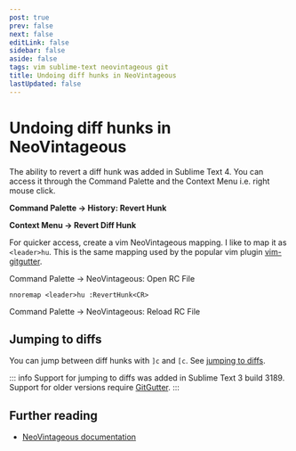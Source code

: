 ```yaml
---
post: true
prev: false
next: false
editLink: false
sidebar: false
aside: false
tags: vim sublime-text neovintageous git
title: Undoing diff hunks in NeoVintageous
lastUpdated: false
---
```


# Undoing diff hunks in NeoVintageous

The ability to revert a diff hunk was added in Sublime Text 4.  You can access it through the Command Palette and the Context Menu i.e. right mouse click.

**Command Palette → History: Revert Hunk**

**Context Menu → Revert Diff Hunk**

For quicker access, create a vim NeoVintageous mapping.  I like to map it as `<leader>hu`.  This is the same mapping used by the popular vim plugin [vim-gitgutter](https://github.com/airblade/vim-gitgutter#hunks).

Command Palette → NeoVintageous: Open RC File

```vim
nnoremap <leader>hu :RevertHunk<CR>
```

Command Palette → NeoVintageous: Reload RC File

## Jumping to diffs

You can jump between diff hunks with `]c` and `[c`.  See [jumping to diffs](/2023/05/31/neovintageous-jumping-to-diffs/).

::: info Support for jumping to diffs was added in Sublime Text 3 build 3189. Support for older versions require [GitGutter](https://github.com/jisaacks/GitGutter).
:::

## Further reading

* [NeoVintageous documentation](https://neovintageous.github.io/)
